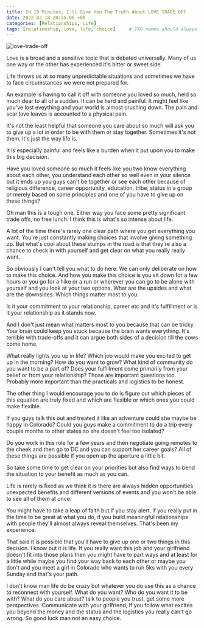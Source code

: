 ```yaml
---
title: In 10 Minutes, I'll Give You The Truth About LOVE TRADE OFF
date: 2022-02-18 20:35:00 +00
categories: [Relationships, Life]
tags: [relationship, love, life, choice]     # TAG names should always be lowercase
---
```


![love-trade-off](/assests/img/love-trade-off.jpg)

Love is a broad and a sensitive topic that is debated universally. Many of us one way or the other has experienced it's bitter or sweet side.

Life throws us at so many unpredictable situations and sometimes we have to face circumstances we were not prepared for.

An example is having to call it off with someone you loved so much, held so much dear to all of a sudden. It can be hard and painful. It might feel like you've lost eveything and your world is almost crushing down. The pain and scar love leaves is accounted to a physical pain.

It's not the least helpful that someone you care about so much will ask you to give up a lot in order to be with them or stay together. Sometimes it's not them, it's just the way life is.

It is especially painful and feels like a burden when it put upon you to make this big decision.

Have you loved someone so much it feels like you two know everything about each other, you understand each other so well even in your silence but it ends up you guys can't be together or see each other because of religious difference, career opportunity, education, tribe, status in a group or merely based on some principles and one of you have to give up on these things?

Oh man this is a tough one. Either way you face some pretty significant trade offs, no free lunch. I think this is what's so intense about life.

A lot of the time there's rarely one clear path where you get everything you want. You're just constantly making choices that involve giving something up. But what's cool about these stumps in the road is that they're also a chance to check in with yourself and get clear on what you really really want.

So obviously I can't tell you what to do here. We can only deliberate on how to make this choice. And how you make this choice is you sit down for a few hours or you go for a hike or a run or wherever you can go to be alone with yourself and you look at your two options. What are the upsides and what are the downsides. Which things matter most to you.

Is it your commitment to your relationship, career etc and it's fulfillment or is it your relationship as it stands now.

And I don't just mean what matters most to you because that can be tricky. Your brain could keep you stuck because the brain wants everything. It's terrible with trade-offs and it can argue both sides of a decision till the cows come home.

What really lights you up in life? Which job would make you excited to get up in the morning? How do you want to grow? What kind of community do you want to be a part of? Does your fulfillment come primarily from your belief or from your relationship? Those are important questions too. Probably more important than the practicals and logistics to be honest.

The other thing I would encourage you to do is figure out which pieces of this equation are truly fixed and which are flexible or which ones you could make flexible.

If you guys talk this out and treated it like an adventure could she maybe be happy in Colorado? Could you guys make a commitment to do a trip every couple months to other states so she doesn't feel too isolated?

Do you work in this role for a few years and then negotiate going remotes to the cheek and then go to DC and you can support her career goals? All of these things are possible if you open up the aperture a little bit.

So take some time to get clear on your priorities but also find ways to bend the situation to your benefit as much as you can.

Life is rarely is fixed as we think it is there are always hidden opportunities unexpected benefits and different versions of events and you won't be able to see all of them at once. 

You might have to take a leap of faith but if you stay alert, if you really put in the time to be great at what you do, if you build meaningful relationships with people they'll almost always reveal themselves. That's been my experience.

That said it is possible that you'll have to give up one or two things in this decision. I know but it is life. If you really want this job and your girlfriend doesn't fit into those plans then you might have to part ways and at least for a little while maybe you find your way back to each other or maybe you don't and you meet a girl in Colorado who wants to run 5ks with you every Sunday and that's your path.

I don't know man life do be crazy but whatever you do use this as a chance to reconnect with yourself. What do you want? Who do you want it to be with? What do you care about? talk to people you trust, get some more perspectives. Communicate with your girlfriend, If you follow what excites you beyond the money and the status and the logistics you really can't go wrong. So good luck man not an easy choice.